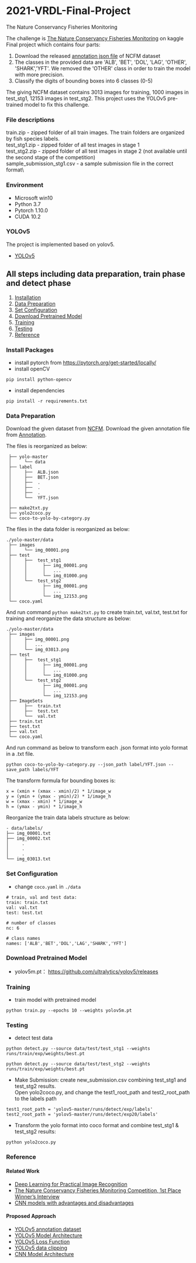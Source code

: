 # 2021-VRDL-Final-Project
The Nature Conservancy Fisheries Monitoring

The challenge is [The Nature Conservancy Fisheries Monitoring](https://www.kaggle.com/c/the-nature-conservancy-fisheries-monitoring/data) on kaggle
Final project which contains four parts:

1. Download the released [annotation json file](https://github.com/autoliuweijie/Kaggle/tree/master/NCFM/datasets?fbclid=IwAR2UegoKzjlkndkndXkKKDqNeqi3e4EGUWy19jya6RRGpPzLoK8s5ZxI_W8) of NCFM dataset 
2. The classes in the provided data are 'ALB', 'BET', 'DOL', 'LAG', 'OTHER', 'SHARK','YFT'. We removed the 'OTHER' class in order to train the model with more precision.
3. Classify the digits of bounding boxes into 6 classes (0-5)

The giving NCFM dataset contains 3013 images for training, 1000 images in test_stg1, 12153 images in test_stg2. This project uses the YOLOv5 pre-trained model to fix this challenge.

### File descriptions
train.zip - zipped folder of all train images. The train folders are organized by fish species labels.\
test_stg1.zip - zipped folder of all test images in stage 1\
test_stg2.zip - zipped folder of all test images in stage 2 (not available until the second stage of the competition)\
sample_submission_stg1.csv - a sample submission file in the correct format\


### Environment
- Microsoft win10
- Python 3.7
- Pytorch 1.10.0
- CUDA 10.2

### YOLOv5
The project is implemented based on yolov5.
- [YOLOv5](https://github.com/ultralytics/yolov5)

## All steps including data preparation, train phase and detect phase
1. [Installation](#install-packages)
2. [Data Preparation](#data-preparation)
3. [Set Configuration](#set-configuration)
4. [Download Pretrained Model](#download-pretrained-model)
5. [Training](#training)
6. [Testing](#testing)
7. [Reference](#reference)

### Install Packages
- install pytorch from https://pytorch.org/get-started/locally/
- install openCV
```
pip install python-opencv
```
- install dependencies
```
pip install -r requirements.txt
```

### Data Preparation
Download the given dataset from [NCFM](https://www.kaggle.com/c/the-nature-conservancy-fisheries-monitoring/data).
Download the given annotation file from [Annotation](https://github.com/autoliuweijie/Kaggle/tree/master/NCFM/datasets?fbclid=IwAR2UegoKzjlkndkndXkKKDqNeqi3e4EGUWy19jya6RRGpPzLoK8s5ZxI_W8).

The files is reorganized as below:
```
 ├── yolo-master
 │     └── data
 ├── label
 │     ├──  ALB.json
 │     ├──  BET.json
 │     ├──  .
 │     ├──  .
 │     ├──  .
 │     └──  YFT.json
 │   
 ├── make2txt.py
 ├── yolo2coco.py
 └── coco-to-yolo-by-category.py
```

The files in the data folder is reorganized as below:
```
./yolo-master/data
 ├── images
 │     └── img_00001.png
 ├── test
 │     ├──  test_stg1
 │     │      ├── img_00001.png
 │     │      │   ...
 │     │      └── img_01000.png
 │     └──  test_stg2
 │            ├── img_00001.png
 │            │   ...
 │            └── img_12153.png
 └── coco.yaml
```



And run command `python make2txt.py` to create train.txt, val.txt, test.txt for training and reorganize the data structure as below:
```
./yolo-master/data
 ├── images
 │     ├── img_00001.png
 │     │   ...
 │     └── img_03013.png
 ├── test
 │     ├──  test_stg1
 │     │      ├── img_00001.png
 │     │      │   ...
 │     │      └── img_01000.png
 │     └──  test_stg2
 │            ├── img_00001.png
 │            │   ...
 │            └── img_12153.png
 ├── ImageSets
 │     ├──  train.txt
 │     ├──  test.txt
 │     └──  val.txt
 ├── train.txt
 ├── test.txt
 ├── val.txt
 └── coco.yaml
```


And run command as below to transform each .json format into yolo format in a .txt file. 
```
python coco-to-yolo-by-category.py --json_path label/YFT.json --save_path labels/YFT 
```
The transform formula for bounding boxes is: 
```
x = (xmin + (xmax - xmin)/2) * 1/image_w
y = (ymin + (ymax - ymin)/2) * 1/image_h
w = (xmax - xmin) * 1/image_w
h = (ymax - ymin) * 1/image_h
```

Reorganize the train data labels structure as below:
```
- data/labels/
├── img_00001.txt
├── img_00002.txt
│     .
│     .
│     .
└── img_03013.txt
```
### Set Configuration
- change `coco.yaml` in `./data`
```
# train, val and test data: 
train: train.txt  
val: val.txt  
test: test.txt  

# number of classes
nc: 6  

# class names
names: ['ALB','BET','DOL','LAG','SHARK','YFT'] 
```

### Download Pretrained Model
- yolov5m.pt： https://github.com/ultralytics/yolov5/releases

### Training
- train model with pretrained model
```
python train.py --epochs 10 --weights yolov5m.pt
```
### Testing
- detect test data
```
python detect.py --source data/test/test_stg1 --weights runs/train/exp/weights/best.pt
```
```
python detect.py --source data/test/test_stg2 --weights runs/train/exp/weights/best.pt
```

- Make Submission: create new_submission.csv combining test_stg1 and test_stg2 results. \
  Open yolo2coco.py, and change the test1_root_path and test2_root_path to the labels path
```
test1_root_path = 'yolov5-master/runs/detect/exp/labels'
test2_root_path = 'yolov5-master/runs/detect/exp20/labels'
```
- Transform the yolo format into coco format and combine test_stg1 & test_stg2 results:
```
python yolo2coco.py
```


### Reference
#### Related Work
- [Deep Learning for Practical Image Recognition](https://www.researchgate.net/publication/326503174_Deep_Learning_for_Practical_Image_Recognition_Case_Study_on_Kaggle_Competitions)
- [The Nature Conservancy Fisheries Monitoring Competition, 1st Place Winner’s Interview](https://medium.com/kaggle-blog/the-nature-conservancy-fisheries-monitoring-competition-1st-place-winners-interview-team-79aefc688fb)
- [CNN models with advantages and disadvantages](https://tejasmohanayyar.medium.com/a-practical-experiment-for-comparing-lenet-alexnet-vgg-and-resnet-models-with-their-advantages-d932fb7c7d17)

#### Proposed Approach
- [YOLOv5 annotation dataset](https://github.com/autoliuweijie/Kaggle/tree/master/NCFM/datasets?fbclid=IwAR2UegoKzjlkndkndXkKKDqNeqi3e4EGUWy19jya6RRGpPzLoK8s5ZxI_W8)
- [YOLOv5 Model Architecture](https://www.researchgate.net/figure/The-network-architecture-of-Yolov5-It-consists-of-three-parts-1-Backbone-CSPDarknet_fig1_349299852)
- [YOLOv5 Loss Function](https://bbs.cvmart.net/articles/3686)
- [YOLOv5 data clipping](https://www.kaggle.com/sbrugman/tricks-for-the-kaggle-leaderboard)
- [CNN Model Architecture](https://www.kaggle.com/zfturbo/fishy-keras-lb-1-25267/script)

